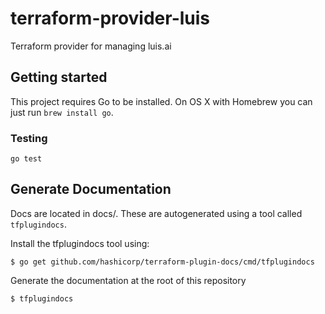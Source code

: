 # terraform-provider-luis

Terraform provider for managing luis.ai

## Getting started

This project requires Go to be installed. On OS X with Homebrew you can just run `brew install go`.

### Testing

`go test`


## Generate Documentation

Docs are located in docs/.  These are autogenerated using a tool called `tfplugindocs`.

Install the tfplugindocs tool using:

```
$ go get github.com/hashicorp/terraform-plugin-docs/cmd/tfplugindocs
```

Generate the documentation at the root of this repository

```
$ tfplugindocs
```

